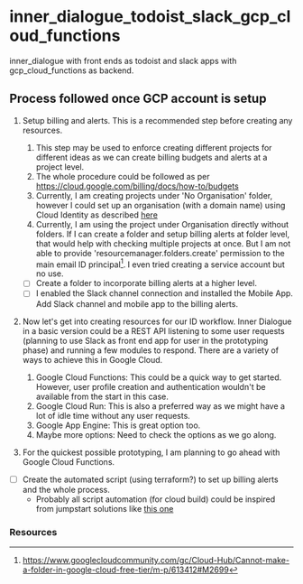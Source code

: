 # inner_dialogue_todoist_slack_gcp_cloud_functions
inner_dialogue with front ends as todoist and slack apps with gcp_cloud_functions as backend.

## Process followed once GCP account is setup

1. Setup billing and alerts. This is a recommended step before creating any resources.
   1. This step may be used to enforce creating different projects for different ideas as 
   we can create billing budgets and alerts at  a project level.
   2. The whole procedure could be followed as per https://cloud.google.com/billing/docs/how-to/budgets
   3. Currently, I am creating projects under 'No Organisation' folder, 
   however I could set up an organisation (with a domain name) using Cloud Identity as described 
   [here](https://cloud.google.com/resource-manager/docs/creating-managing-organization) 
   4. Currently, I am using the project under Organisation directly without folders. 
   If I can create a folder and setup billing alerts at folder level, that would help with checking multiple
   projects at once. But I am not able to provide 'resourcemanager.folders.create' permission to 
   the main email ID principal[^1]. I even tried creating a service account but no use.
   - [ ] Create a folder to incorporate billing alerts at a higher level.
   - [ ] I enabled the Slack channel connection and installed the Mobile App. 
   Add Slack channel and mobile app to the billing alerts. 

2. Now let's get into creating resources for our ID workflow. 
Inner Dialogue in a basic version could be a REST API listening to 
some user requests (planning to use Slack as front end app for user in the prototyping phase)
and running a few modules to respond. There are a variety of ways to achieve this in Google Cloud.
   1. Google Cloud Functions: This could be a quick way to get started. However, 
   user profile creation and authentication wouldn't be available from the start in this case.
   2. Google Cloud Run: This is also a preferred way as we might have a lot of idle time without any user requests.
   3. Google App Engine: This is great option too.
   4. Maybe more options: Need to check the options as we go along.

3. For the quickest possible prototyping, I am planning to go ahead with Google Cloud Functions.
    
-[ ] Create the automated script (using terraform?) to set up billing alerts and the whole process.
   - Probably all script automation (for cloud build) could be inspired from jumpstart solutions like 
  [this one](https://console.cloud.google.com/products/solutions/details/dynamic-web-app?hl=en&project=fifth-glazing-415313)
  

### Resources

[^1]: https://www.googlecloudcommunity.com/gc/Cloud-Hub/Cannot-make-a-folder-in-google-cloud-free-tier/m-p/613412#M2699